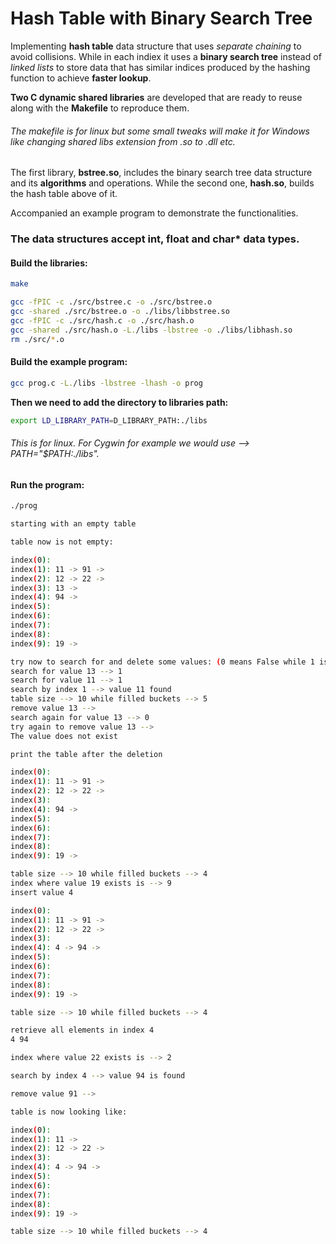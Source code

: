 # Hash Table with Binary Search Tree

Implementing **hash table** data structure that uses *separate chaining* to avoid collisions. While in each indiex it uses a **binary search tree** instead of *linked lists* to store data that has similar indices produced by the hashing function to achieve **faster lookup**.


**Two C dynamic shared libraries** are developed that are ready to reuse along with the **Makefile** to reproduce them.
###### The makefile is for linux but some small tweaks will make it for Windows like changing shared libs extension from .so to .dll etc.

The first library, **bstree.so**, includes the binary search tree data structure and its **algorithms** and operations. While the second one, **hash.so**, builds the hash table above of it.

Accompanied an example program to demonstrate the functionalities.

### The data structures accept int, float and char* data types.

#### Build the libraries:
```bash
make

gcc -fPIC -c ./src/bstree.c -o ./src/bstree.o
gcc -shared ./src/bstree.o -o ./libs/libbstree.so
gcc -fPIC -c ./src/hash.c -o ./src/hash.o
gcc -shared ./src/hash.o -L./libs -lbstree -o ./libs/libhash.so
rm ./src/*.o
```

#### Build the example program:
```bash
gcc prog.c -L./libs -lbstree -lhash -o prog
```

**Then we need to add the directory to libraries path:**
```bash
export LD_LIBRARY_PATH=D_LIBRARY_PATH:./libs  
```

###### This is for linux. For Cygwin for example we would use --> PATH="$PATH:./libs".

#### Run the program:
```bash
./prog

starting with an empty table

table now is not empty:

index(0):
index(1): 11 -> 91 ->
index(2): 12 -> 22 ->
index(3): 13 ->
index(4): 94 ->
index(5):
index(6):
index(7):
index(8):
index(9): 19 ->

try now to search for and delete some values: (0 means False while 1 is True)
search for value 13 --> 1
search for value 11 --> 1
search by index 1 --> value 11 found
table size --> 10 while filled buckets --> 5
remove value 13 -->
search again for value 13 --> 0
try again to remove value 13 -->
The value does not exist

print the table after the deletion

index(0):
index(1): 11 -> 91 ->
index(2): 12 -> 22 ->
index(3):
index(4): 94 ->
index(5):
index(6):
index(7):
index(8):
index(9): 19 ->

table size --> 10 while filled buckets --> 4
index where value 19 exists is --> 9
insert value 4

index(0):
index(1): 11 -> 91 ->
index(2): 12 -> 22 ->
index(3):
index(4): 4 -> 94 ->
index(5):
index(6):
index(7):
index(8):
index(9): 19 ->

table size --> 10 while filled buckets --> 4

retrieve all elements in index 4
4 94

index where value 22 exists is --> 2

search by index 4 --> value 94 is found

remove value 91 -->

table is now looking like:

index(0):
index(1): 11 ->
index(2): 12 -> 22 ->
index(3):
index(4): 4 -> 94 ->
index(5):
index(6):
index(7):
index(8):
index(9): 19 ->

table size --> 10 while filled buckets --> 4
```